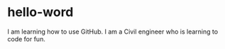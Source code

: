 # hello-word
I am learning how to use GitHub.
I am a Civil engineer who is learning to code for fun.
